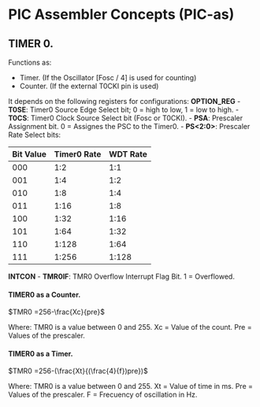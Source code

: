 # PIC Assembler Concepts (PIC-as)
## TIMER 0.
Functions as:
+ Timer. (If the Oscillator [Fosc / 4] is used for counting)
+ Counter. (If the external T0CKI pin is used)

It depends on the following registers for configurations:
<b>OPTION_REG</b>
    - <b>T0SE</b>: Timer0 Source Edge Select bit; 0 = high to low, 1 = low to high.
    - <b>T0CS</b>: Timer0 Clock Source Select bit (Fosc or T0CKI).
    - <b>PSA</b>: Prescaler Assignment bit. 0 = Assignes the PSC to the Timer0.
    - <b>PS<2:0></B>: Prescaler Rate Select bits:

| Bit Value |  Timer0 Rate  |  WDT Rate |
|-----------|---------------|-----------|
|    000    |      1:2      |    1:1    |
|    001    |      1:4      |    1:2    |
|    010    |      1:8      |    1:4    |
|    011    |      1:16     |    1:8    |
|    100    |      1:32     |    1:16   |
|    101    |      1:64     |    1:32   |
|    110    |      1:128    |    1:64   |
|    111    |      1:256    |    1:128  |

<b>INTCON</b>
    - <b>TMR0IF</b>: TMR0 Overflow Interrupt Flag Bit. 1 = Overflowed.

#### TIMER0 as a Counter.

$TMR0 =256-\frac{Xc}{pre}$

Where: 
TMR0 is a value between 0 and 255.
Xc = Value of the count.
Pre = Values of the prescaler.

#### TIMER0 as a Timer.

$TMR0 =256-(\frac{Xt}{(\frac{4}{f})pre})$

Where: 
TMR0 is a value between 0 and 255.
Xt = Value of time in ms.
Pre = Values of the prescaler.
F = Frecuency of oscillation in Hz.